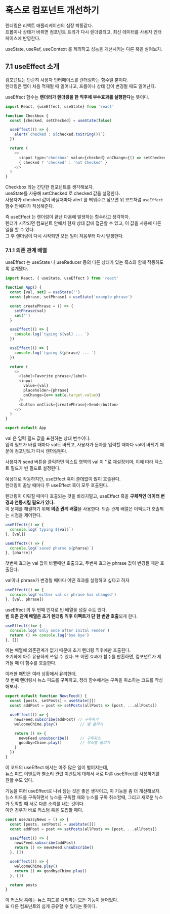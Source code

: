# 훅스로 컴포넌트 개선하기 

렌더링은 리액트 애플리케이션의 심장 박동같다.  
프롭이나 상태가 바뀌면 컴포넌트 트리가 다시 렌더링되고, 최신 데이터를 사용자 인터페이스에 반영한다.  

useState, useRef, useContext 를 제외하고 성능을 개선시키는 다른 훅을 살펴보자.  

## 7.1 useEffect 소개 

컴포넌트는 단순히 사용자 인터페이스를 렌더링하는 함수일 뿐이다.  
렌더링은 앱이 처음 적재될 때 일어나고, 프롭이나 상태 값이 변경될 때도 일어난다.  

useEffect 함수는 **렌더러가 렌더링을 한 직후에 부수효과를 실행한다**는 뜻이다.  

```javascript
import React, {useEffect, useState} from 'react'

function Checkbox {
  const [checked, setChecked] = useState(false)

  useEffect(() => {
    alert(`checked : ${checked.toString()}`)
  })

  return (
    <>
      <input type="checkbox" value={checked} onChange={() => setChecked = !checked.toString()} />
      { checked ? 'checked' : 'not Checked' }
    </>
  )
}
```
 
Checkbox 라는 간단한 컴포넌트를 생각해보자.  
useState를 사용해 setChecked 로 checked 값을 설정한다.  
사용자가 checked 값이 바뀔때마다 alert 를 띄워주고 싶으면 위 코드처럼 `useEffect` 함수 안에다가 작성해준다. 

즉 useEffect 는 렌더링이 끝난 다음에 발생하는 함수라고 생각하자.  
렌더가 시작되면 컴포넌트 안에서 현재 상태 값에 접근할 수 있고, 이 값을 사용해 다른 일을 할 수 있다.  
그 후 렌더링이 다시 시작되면 모든 일이 처음부터 다시 발생한다.  

### 7.1.1 의존 관계 배열  

useEffect 는 useState 나 useReducer 등의 다른 상태가 있는 훅스와 함께 작동하도록 설계됐다.  

```javascript
import React, { useState, useEffect } from 'react'

function App() {
  const [val, set] = useState('')
  const [phrase, setPhrase] = useState('example phrase')

  const createPhrase = () => {
    setPhrase(val)
    set('')
  }

  useEffect(() => {
    console.log(`typing ${val} ... `)
  })

  useEffect(() => {
    console.log(`typing ${phrase} ... `)
  })

  return (
    <>
      <label>Favorite phrase</label>
      <input
        value={val}
        placeholder={phrase}
        onChange={e=> set(e.target.value)}
      />
      <button onClick={createPhrase}>Send</button>    
    </>
  )
}

export default App
```

val 은 입력 필드 값을 표현하는 상태 변수이다.  
입력 필드가 바뀔 때마다 val도 바뀌고, 사용자가 문자를 입력할 때마다 val이 바뀌기 때문에 컴포넌트가 다시 렌더링된다.  

사용자가 send 버튼을 클릭하면 텍스트 영역의 val 이 ''로 재설정되며, 
이에 따라 텍스트 필드가 빈 필드로 설정된다.  

예상대로 작동하지만, useEffect 훅이 쓸데없이 많이 호출된다.  
렌더링이 끝날 때마다 두 useEffect 훅이 모두 호출된다..  

렌더링이 이뤄질 때마다 호출되는 것을 바라지말고, useEffect 훅을 **구체적인 데이터 변경과 연동시킬 필요가 있다.**  
이 문제를 해결하기 위해 **의존 관계 배열**을 사용한다. 의존 관계 배열은 이펙트가 호출되는 시점을 제어한다.  

```javascript
useEffect(() => {
  console.log(`typing ${val}`)
}, [val])

useEffect(() => {
  console.log(`saved pharse ${pharse}`)
}, [pharse])
```

첫번째 효과는 val 값이 바뀔때만 호출되고, 두번째 효과는 phrase 값이 변경될 때만 호출된다.  

val이나 phrase가 변경될 때마다 어떤 효과를 실행하고 싶다고 하자 
```javascript
useEffect(() => {
  console.log('either val or phrase has changed')
}, [val, phrase])
```

useEffect 의 두 번째 인자로 빈 배열을 넘길 수도 있다.  
**빈 의존 관계 배열은 초기 렌더링 직후 이펙트가 단 한 번만 호출**되게 한다.  

```javascript
useEffect(()=> {
  console.log('only once after inital render')
  return () => console.log('bye bye')
}, [])
```

이는 배열에 의존관계가 없기 때문에 초기 렌더링 직후에만 호출된다.  
초기화에 아주 유용하게 쓰일 수 있다. 또 어떤 효과가 함수를 만환하면, 컴포넌트가 제거될 때 이 함수를 호출한다.  

이러한 패턴은 여러 상황에서 유리한데,  
첫 번째 렌더링시 뉴스 피드를 구독하고, 정리 함수에서는 구독을 취소하는 코드를 작성해보자.  

```javascript
export default function NewsFeed() {
  const [posts, setPosts] = useState([])
  const addPost = post => setPosts(allPosts => [post, ...allPosts])

  useEffect(() => {
    newsFeed.subscribe(addPost) // 구독하기 
    welcomeChime.play()          // 벨 울리기 

    return () => {
      newsFeed.unsubscribe()     // 구독취소
      goodbyeChime.play()        // 취소벨 울리기  
    }
  })
}
```

이 코드의 useEffect 에서는 아주 많은 일이 벌어지는데,  
뉴스 피드 이벤트와 벨소리 관련 이벤트에 대해서 서로 다른 useEffect를 사용하기를 원할 수도 있다.  

기능을 여러 useEffect로 나눠 담는 것은 좋은 생각이고, 이 기능을 좀 더 개선해보자.  
뉴스 피드를 구독하면서 뉴스를 구독할 때와 뉴스를 구독 취소할때, 그리고 새로운 뉴스가 도착할 때 서로 다른 소리를 내는 것이다.  
이런 경우가 바로 커스텀 훅을 도입할 때다.  

```javascript 
const useJazzyNews = () => {
  const [posts, setPosts] = useState([])
  const addPost = post => setPosts(allPosts => [post, ...allPosts])

  useEffect(() => {
    newsFeed.subscribe(addPost)
    return () => newsFeed.unsubscribe()
  }, [])

  useEffect(() => {
    welcomeChime.play()
    return () => goodbyeChime.play()
  }, [])

  return posts
}
```

이 커스텀 훅에는 뉴스 피드를 처리하는 모든 기능이 들어있다.  
또 다른 컴포넌트와 쉽게 공유할 수 있다는 뜻이다.  

